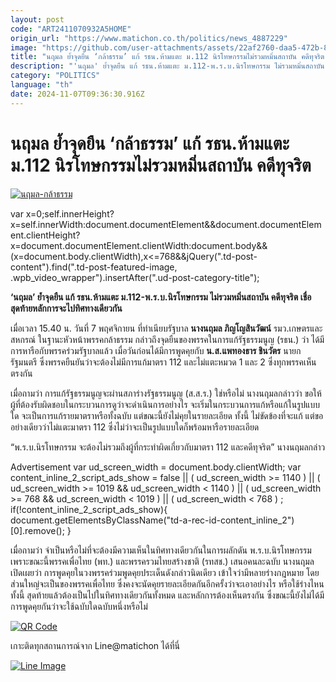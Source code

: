 ```yaml
---
layout: post
code: "ART2411070932A5HOME"
origin_url: "https://www.matichon.co.th/politics/news_4887229"
image: "https://github.com/user-attachments/assets/22af2760-daa5-472b-8325-57a844b1c458"
title: "นฤมล ย้ำจุดยืน ‘กล้าธรรม’ แก้ รธน.ห้ามแตะ ม.112 นิรโทษกรรมไม่รวมหมิ่นสถาบัน คดีทุจริต"
description: "'นฤมล' ย้ำจุดยืน แก้ รธน.ห้ามแตะ ม.112-พ.ร.บ.นิรโทษกรรม ไม่รวมหมิ่นสถาบัน คดีทุจริต เชื่อสุดท้ายหลักการจะไปทิศทางเดียวกัน"
category: "POLITICS"
language: "th"
date: 2024-11-07T09:36:30.916Z
---
```


# นฤมล ย้ำจุดยืน ‘กล้าธรรม’ แก้ รธน.ห้ามแตะ ม.112 นิรโทษกรรมไม่รวมหมิ่นสถาบัน คดีทุจริต

[![](https://www.matichon.co.th/wp-content/uploads/2024/11/นฤมล-กล้าธรรม.jpg "นฤมล-กล้าธรรม")](https://www.matichon.co.th/wp-content/uploads/2024/11/นฤมล-กล้าธรรม.jpg)

var x=0;self.innerHeight?x=self.innerWidth:document.documentElement&&document.documentElement.clientHeight?x=document.documentElement.clientWidth:document.body&&(x=document.body.clientWidth),x<=768&&jQuery(".td-post-content").find(".td-post-featured-image, .wpb\_video\_wrapper").insertAfter(".ud-post-category-title");

**‘นฤมล’ ย้ำจุดยืน แก้ รธน.ห้ามแตะ ม.112-พ.ร.บ.นิรโทษกรรม ไม่รวมหมิ่นสถาบัน คดีทุจริต เชื่อสุดท้ายหลักการจะไปทิศทางเดียวกัน**

เมื่อเวลา 15.40 น. วันที่ 7 พฤศจิกายน ที่ทำเนียบรัฐบาล **นางนฤมล ภิญโญสินวัฒน์** รมว.เกษตรและสหกรณ์ ในฐานะหัวหน้าพรรคกล้าธรรม กล่าวถึงจุดยืนของพรรคในการแก้รัฐธรรมนูญ (รธน.) ว่า ได้มีการหารือกับพรรคร่วมรัฐบาลแล้ว เมื่อวันก่อนได้มีการพูดคุยกับ **น.ส.แพทองธาร ชินวัตร** นายกรัฐมนตรี ซึ่งพรรคยืนยันว่าจะต้องไม่มีการแก้มาตรา 112 และไม่แตะหมวด 1 และ 2 ซึ่งทุกพรรคเห็นตรงกัน

เมื่อถามว่า การแก้รัฐธรรมนูญจะผ่านสภาร่างรัฐธรรมนูญ (ส.ส.ร.) ใช่หรือไม่ นางนฤมลกล่าวว่า ขอให้ผู้ที่ต้องรับผิดชอบในกระบวนการดูว่าจะดำเนินการอย่างไร จะเริ่มในกระบวนการแก้หรือแก้ในรูปแบบใด จะเป็นการแก้รายมาตราหรือทั้งฉบับ แต่ขณะนี้ยังไม่คุยในรายละเอียด ทั้งนี้ ไม่ขัดข้องที่จะแก้ แต่ขออย่างเดียวว่าไม่แตะมาตรา 112 ซึ่งไม่ว่าจะเป็นรูปแบบใดก็พร้อมหารือรายละเอียด

“พ.ร.บ.นิรโทษกรรม จะต้องไม่รวมถึงผู้ที่กระทำผิดเกี่ยวกับมาตรา 112 และคดีทุจริต” นางนฤมลกล่าว

Advertisement var ud\_screen\_width = document.body.clientWidth; var content\_inline\_2\_script\_ads\_show = false || ( ud\_screen\_width >= 1140 ) || ( ud\_screen\_width >= 1019 && ud\_screen\_width < 1140 ) || ( ud\_screen\_width >= 768 && ud\_screen\_width < 1019 ) || ( ud\_screen\_width < 768 ) ; if(!content\_inline\_2\_script\_ads\_show){ document.getElementsByClassName("td-a-rec-id-content\_inline\_2")\[0\].remove(); }

เมื่อถามว่า จำเป็นหรือไม่ที่จะต้องมีความเห็นในทิศทางเดียวกันในการผลักดัน พ.ร.บ.นิรโทษกรรม เพราะขณะนี้พรรคเพื่อไทย (พท.) และพรรครวมไทยสร้างชาติ (รทสช.) เสนอคนละฉบับ นางนฤมลเปิดเผยว่า การพูดคุยในวงพรรคร่วมพูดคุยประเด็นดังกล่าวนิดเดียว เข้าใจว่ามีหลายร่างกฎหมาย โดยส่วนใหญ่จะเป็นของพรรคเพื่อไทย ซึ่งคงจะนัดคุยรายละเอียดกันอีกครั้งว่าจะเอาอย่างไร หรือใช้ร่างไหน ทั้งนี้ สุดท้ายแล้วต้องเป็นไปในทิศทางเดียวกันทั้งหมด และหลักการต้องเห็นตรงกัน ซึ่งขณะนี้ยังไม่ได้มีการพูดคุยกันว่าจะใช้ฉบับใดฉบับหนึ่งหรือไม่

[![QR Code](https://www.matichon.co.th/wp-content/uploads/2023/07/wob1371z.jpg)](https://lin.ee/ht0nDxX)

เกาะติดทุกสถานการณ์จาก Line@matichon ได้ที่นี่

[![Line Image](https://www.matichon.co.th/wp-content/uploads/2023/07/th.png)](https://lin.ee/ht0nDxX)